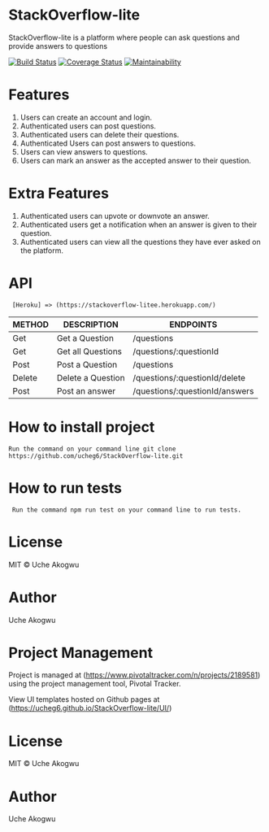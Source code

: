 # StackOverflow-lite
StackOverflow-lite is a platform where people can ask questions and provide answers to questions


[![Build Status](https://travis-ci.org/ucheg6/StackOverflow-lite.svg?branch=feature-server)](https://travis-ci.org/ucheg6/StackOverflow-lite)
[![Coverage Status](https://coveralls.io/repos/github/ucheg6/StackOverflow-lite/badge.svg?branch=feature-server)](https://coveralls.io/github/ucheg6/StackOverflow-lite?branch=feature-server)
[![Maintainability](https://api.codeclimate.com/v1/badges/d151392d36b3bc923567/maintainability)](https://codeclimate.com/github/ucheg6/StackOverflow-lite/maintainability)


# Features

   1. Users can create an account and login.
   2. Authenticated users can post questions.
   3. Authenticated users can delete their questions.
   4. Authenticated Users can post answers to questions.
   5. Users can view answers to questions.
   6. Users can mark an answer as the accepted answer to their question.

# Extra Features

   1. Authenticated users can upvote or downvote an answer.
   2. Authenticated users get a notification when an answer is given to their question.
   3. Authenticated users can view all the questions they have ever asked on the platform.

# API 
     [Heroku] => (https://stackoverflow-litee.herokuapp.com/)

  | METHOD  | DESCRIPTION       | ENDPOINTS                     |
  | --------| -------------     | ----------------              |
  | Get     | Get a Question    | /questions                    |
  | Get     | Get all Questions | /questions/:questionId        |
  | Post    | Post a Question   | /questions                    |
  | Delete  | Delete a Question | /questions/:questionId/delete | 
  | Post    | Post an answer    | /questions/:questionId/answers| 

# How to install project
    Run the command on your command line git clone https://github.com/ucheg6/StackOverflow-lite.git

# How to run tests
     Run the command npm run test on your command line to run tests.

# License
  MIT © Uche Akogwu  

# Author
  Uche Akogwu

# Project Management
  Project is managed at (https://www.pivotaltracker.com/n/projects/2189581) using the project management tool, Pivotal Tracker.

  View UI templates hosted on Github pages at (https://ucheg6.github.io/StackOverflow-lite/UI/) 

# License
  MIT © Uche Akogwu  
# Author
  Uche Akogwu

